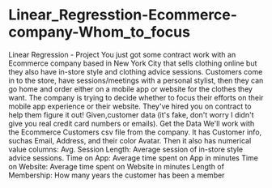 # Linear_Regresstion-Ecommerce-company-Whom_to_focus
Linear Regression - Project  You just got some contract work with an Ecommerce company based in New York City that sells clothing online but they also have in-store style and clothing advice sessions. Customers come in to the store, have sessions/meetings with a personal stylist, then they can go home and order either on a mobile app or website for the clothes they want.  The company is trying to decide whether to focus their efforts on their mobile app experience or their website. They've hired you on contract to help them figure it out!  Given,customer data (it's fake, don't worry I didn't give you real credit card numbers or emails).  Get the Data We'll work with the Ecommerce Customers csv file from the company. It has Customer info, suchas Email, Address, and their color Avatar. Then it also has numerical value columns:  Avg. Session Length: Average session of in-store style advice sessions. Time on App: Average time spent on App in minutes Time on Website: Average time spent on Website in minutes Length of Membership: How many years the customer has been a member
